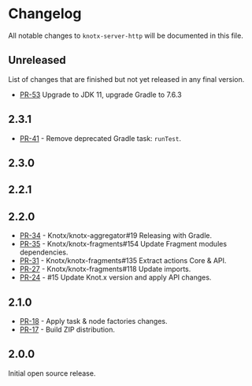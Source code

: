 # Changelog
All notable changes to `knotx-server-http` will be documented in this file.

## Unreleased
List of changes that are finished but not yet released in any final version.
- [PR-53](https://github.com/Knotx/knotx-starter-kit/pull/53) Upgrade to JDK 11, upgrade Gradle to 7.6.3

## 2.3.1
- [PR-41](https://github.com/Knotx/knotx-starter-kit/pull/41) - Remove deprecated Gradle task: `runTest`.
                
## 2.3.0
                
## 2.2.1
                
## 2.2.0
- [PR-34](https://github.com/Knotx/knotx-starter-kit/pull/34) - Knotx/knotx-aggregator#19 Releasing with Gradle.
- [PR-35](https://github.com/Knotx/knotx-starter-kit/pull/35) - Knotx/knotx-fragments#154 Update Fragment modules dependencies.
- [PR-31](https://github.com/Knotx/knotx-starter-kit/pull/31) - Knotx/knotx-fragments#135 Extract actions Core & API.
- [PR-27](https://github.com/Knotx/knotx-starter-kit/pull/27) - Knotx/knotx-fragments#118 Update imports.
- [PR-24](https://github.com/Knotx/knotx-starter-kit/pull/24) - #15 Update Knot.x version and apply API changes.

## 2.1.0
- [PR-18](https://github.com/Knotx/knotx-starter-kit/pull/18) - Apply task & node factories changes.
- [PR-17](https://github.com/Knotx/knotx-starter-kit/pull/17) - Build ZIP distribution.

## 2.0.0
Initial open source release.
